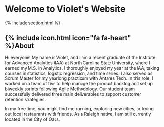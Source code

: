 ---
---

# Welcome to Violet's Website


{% include section.html %}

## {% include icon.html icon="fa fa-heart" %}About

Hi everyone! My name is Violet, and I am a recent graduate of the Institute for Advanced Analytics (IAA) at North Carolina State University, where I earned my M.S. in Analytics. I thoroughly enjoyed my year at the IAA, taking courses in statistics, logistic regression, and time series. I also served as Scrum Master for my yearlong practicum with Antares Tech. In this role, I worked on a team of five to help manage the product backlog and set up biweekly sprints following Agile Methodology. Our student team successfully delivered three main deliverables to support customer retention strategies. 

In my free time, you might find me running, exploring new cities, or trying out local restaurants with friends. As a Raleigh native, I am still currently located in the City of Oaks.

